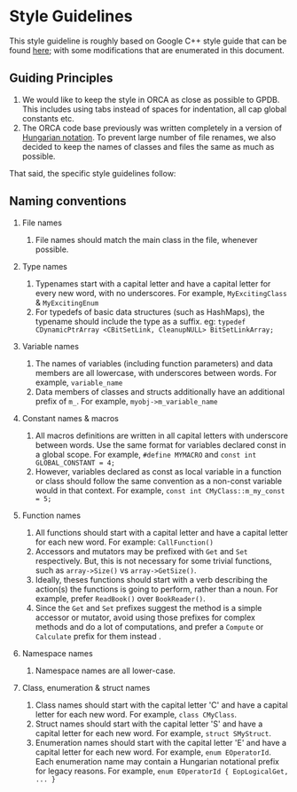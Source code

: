 # Style Guidelines

This style guideline is roughly based on Google C++ style guide that can be
found [here](https://google.github.io/styleguide/cppguide.html); with some
modifications that are enumerated in this document.

## Guiding Principles

1. We would like to keep the style in ORCA as close as possible to GPDB. This
	includes using tabs instead of spaces for indentation, all cap global
	constants etc.
1. The ORCA code base previously was written completely in a version of
	 [Hungarian notation](https://en.wikipedia.org/wiki/Hungarian_notation). To
	 prevent large number of file renames, we also decided to keep the names of
	 classes and files the same as much as possible.

That said, the specific style guidelines follow:

## Naming conventions

1. File names
	1. File names should match the main class in the file, whenever possible.

1. Type names
	1. Typenames start with a capital letter and have a capital letter for every
		 new word, with no underscores. For example, `MyExcitingClass` & `MyExcitingEnum`
	1. For typedefs of basic data structures (such as HashMaps), the typename
		 should include the type as a suffix. eg:  `typedef CDynamicPtrArray
		 <CBitSetLink, CleanupNULL> BitSetLinkArray;`

1. Variable names
	1. The names of variables (including function parameters) and data members
		 are all lowercase, with underscores between words.
		 For example, `variable_name`
	1. Data members of classes and structs additionally have an additional prefix
		 of `m_`.
		 For example, `myobj->m_variable_name`

1. Constant names & macros
	1. All macros definitions are written in all capital letters with underscore
		 between words. Use the same format for variables declared const in a
		 global scope.
		 For example, `#define MYMACRO` and `const int GLOBAL_CONSTANT = 4;`
	1. However, variables declared as const as local variable in a function or
		 class should follow the same convention as a non-const variable would in
		 that context.
		 For example, `const int CMyClass::m_my_const = 5;`

1. Function names
	1. All functions should start with a capital letter and have a capital letter
		 for each new word.
		 For example: `CallFunction()`
	1. Accessors and mutators may be prefixed with `Get` and `Set` respectively.
		 But, this is not necessary for some trivial functions, such as
		 `array->Size()` vs `array->GetSize()`.
	1. Ideally, theses functions should start with a verb describing the
		 action(s) the functions is going to perform, rather than a noun. For
		 example, prefer `ReadBook()` over `BookReader()`.
	1. Since the `Get` and `Set` prefixes suggest the method is a simple accessor
		 or mutator, avoid using those prefixes for complex methods and do a lot of
		 computations, and prefer a `Compute` or `Calculate` prefix for them
		 instead .

1. Namespace names
	1. Namespace names are all lower-case.

1. Class, enumeration & struct names
	1. Class names should start with the capital letter 'C' and have a capital
		 letter for each new word. For example, `class CMyClass`.
	1. Struct names should start with the capital letter 'S' and have a capital
		 letter for each new word. For example, `struct SMyStruct`.
	1. Enumeration names should start with the capital letter 'E' and have a
		 capital letter for each new word. For example, `enum EOperatorId`. Each
		 enumeration name may contain a Hungarian notational prefix for legacy
		 reasons. For example, `enum EOperatorId { EopLogicalGet, ... }`

